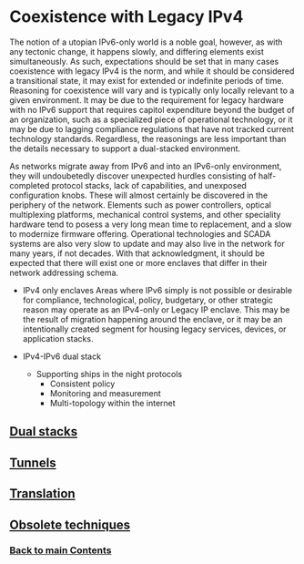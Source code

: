 # Coexistence with Legacy IPv4

The notion of a utopian IPv6-only world is a noble goal, however, as with any tectonic change, it happens slowly, and differing elements exist simultaneously.  As such, expectations should be set that in many cases coexistence with legacy IPv4 is the norm, and while it should be considered a transitional state, it may exist for extended or indefinite periods of time. Reasoning for coexistence will vary and is typically only locally relevant to a given environment. It may be due to the requirement for legacy hardware with no IPv6 support that requires capitol expenditure beyond the budget of an organization, such as a specialized piece of operational technology, or it may be due to lagging compliance regulations that have not tracked current technology standards. Regardless, the reasonings are less important than the details necessary to support a dual-stacked environment.

As networks migrate away from IPv6 and into an IPv6-only environment, they will undoubetedly discover unexpected hurdles consisting of half-completed protocol stacks, lack of capabilities, and unexposed configuration knobs. These will almost certainly be discovered in the periphery of the network. Elements such as power controllers, optical multiplexing platforms, mechanical control systems, and other speciality hardware tend to posess a very long mean time to replacement, and a slow to modernize firmware offering. Operational technologies and SCADA systems are also very slow to update and may also live in the network for many years, if not decades. With that acknowledgment, it should be expected that there will exist one or more enclaves that differ in their network addressing schema.   

- IPv4 only enclaves
Areas where IPv6 simply is not possible or desirable for compliance, technological, policy, budgetary, or other strategic reason may operate as an IPv4-only or Legacy IP enclave. This may be the result of migration happening around the enclave, or it may be an intentionally created segment for housing legacy services, devices, or application stacks. 

- IPv4-IPv6 dual stack
    - Supporting ships in the night protocols
        - Consistent policy
        - Monitoring and measurement
        - Multi-topology within the internet
<!-- Link lines generated automatically; do not delete -->
## [Dual stacks](Dual%20stacks.md)
## [Tunnels](Tunnels.md)
## [Translation](Translation.md)
## [Obsolete techniques](Obsolete%20techniques.md)
### [<ins>Back to main Contents</ins>](../Contents.md)
